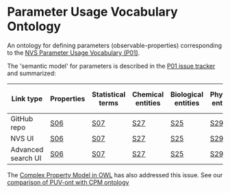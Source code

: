 # Parameter Usage Vocabulary Ontology
An ontology for defining parameters (observable-properties) corresponding to the [NVS Parameter Usage Vocabulary (P01)](vocab.nerc.ac.uk/collection/P01/current/). 

The 'semantic model' for parameters is described in the [P01 issue tracker](https://github.com/nvs-vocabs/P01/blob/master/README.md) and summarized: 

Link type | Properties | Statistical terms | Chemical entities | Biological entities | Physical entities | Measurement-matrix relationships | Matrices | Sample preparation methods | Analytical methods | Data processing methods |
-------|-------|-------|-------|-------|-------|-------|------|-------|-------|-------|
GitHub repo | [S06](https://github.com/nvs-vocabs/S06/) | [S07](https://github.com/nvs-vocabs/S07/) | [S27](https://github.com/nvs-vocabs/S27/) | [S25](https://github.com/nvs-vocabs/S25/) |[S29](https://github.com/nvs-vocabs/S29/)|[S02](https://github.com/nvs-vocabs/S02/) | [S26](https://github.com/nvs-vocabs/S26/) | [S03](https://github.com/nvs-vocabs/S23/)| [S04](https://github.com/nvs-vocabs/S04/)|[S05](https://github.com/nvs-vocabs/S05/)
NVS UI | [S06](https://vocab.nerc.ac.uk/collection/S06/) | [S07](https://vocab.nerc.ac.uk/collection/S07/) | [S27](https://vocab.nerc.ac.uk/collection/S27/) | [S25](https://vocab.nerc.ac.uk/collection/S25/) |[S29](https://vocab.nerc.ac.uk/collection/S29/)|[S02](https://vocab.nerc.ac.uk/collection/S02/) | [S26](https://vocab.nerc.ac.uk/collection/S26/) | [S03](https://vocab.nerc.ac.uk/collection/S23/)| [S04](https://vocab.nerc.ac.uk/collection/S04/)|[S05](https://vocab.nerc.ac.uk/collection/S05/)
Advanced search UI | [S06](https://www.bodc.ac.uk/resources/vocabularies/vocabulary_search/S06/) | [S07](https://www.bodc.ac.uk/resources/vocabularies/vocabulary_search/S07/) | [S27](https://www.bodc.ac.uk/resources/vocabularies/vocabulary_search/S27/) | [S25](https://www.bodc.ac.uk/resources/vocabularies/vocabulary_search/S25/) |[S29](https://www.bodc.ac.uk/resources/vocabularies/vocabulary_search/S29/)|[S02](https://www.bodc.ac.uk/resources/vocabularies/vocabulary_search/S02/) | [S26](https://www.bodc.ac.uk/resources/vocabularies/vocabulary_search/S26/) | [S03](https://www.bodc.ac.uk/resources/vocabularies/vocabulary_search/S23/)| [S04](https://www.bodc.ac.uk/resources/vocabularies/vocabulary_search/S04/)|[S05](https://www.bodc.ac.uk/resources/vocabularies/vocabulary_search/S05/)

The [Complex Property Model in OWL](https://github.com/adamml/opm-owl) has also addressed this issue. 
See our [comparison of PUV-ont with CPM ontology](puv-vs-cpm.md)
